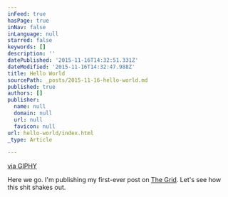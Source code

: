 ```yaml
---
inFeed: true
hasPage: true
inNav: false
inLanguage: null
starred: false
keywords: []
description: ''
datePublished: '2015-11-16T14:32:51.331Z'
dateModified: '2015-11-16T14:32:47.988Z'
title: Hello World
sourcePath: _posts/2015-11-16-hello-world.md
published: true
authors: []
publisher:
  name: null
  domain: null
  url: null
  favicon: null
url: hello-world/index.html
_type: Article

---
```

[via GIPHY][0]

Here we go. I'm publishing my first-ever post on [The Grid][1]. Let's see how this shit shakes out.

[0]: http://giphy.com/gifs/hello-flirting-knight-rider-CoZR5jasUDp3q
[1]: http://www.thegrid.io/